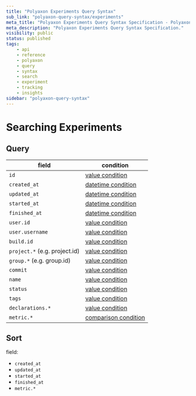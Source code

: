 ```yaml
---
title: "Polyaxon Experiments Query Syntax"
sub_link: "polyaxon-query-syntax/experiments"
meta_title: "Polyaxon Experiments Query Syntax Specification - Polyaxon References"
meta_description: "Polyaxon Experiments Query Syntax Specification."
visibility: public
status: published
tags:
    - api
    - reference
    - polyaxon
    - query
    - syntax
    - search
    - experiment
    - tracking
    - insights
sidebar: "polyaxon-query-syntax"
---
```


# Searching Experiments

## Query

field                         | condition
------------------------------|------------------
`id`                          | [value condition](/references/polyaxon-query-syntax/#query-with-value-condition)
`created_at`                  | [datetime condition](/references/polyaxon-query-syntax/#query-with-datetime-condition)
`updated_at`                  | [datetime condition](/references/polyaxon-query-syntax/#query-with-datetime-condition)
`started_at`                  | [datetime condition](/references/polyaxon-query-syntax/#query-with-datetime-condition)
`finished_at`                 | [datetime condition](/references/polyaxon-query-syntax/#query-with-datetime-condition)
`user.id`                     | [value condition](/references/polyaxon-query-syntax/#query-with-value-condition)
`user.username`               | [value condition](/references/polyaxon-query-syntax/#query-with-value-condition)
`build.id`                    | [value condition](/references/polyaxon-query-syntax/#query-with-value-condition)
`project.*` (e.g. project.id) | [value condition](/references/polyaxon-query-syntax/#query-with-value-condition)
`group.*` (e.g. group.id)     | [value condition](/references/polyaxon-query-syntax/#query-with-value-condition)
`commit`                      | [value condition](/references/polyaxon-query-syntax/#query-with-value-condition)
`name`                        | [value condition](/references/polyaxon-query-syntax/#query-with-value-condition)
`status`                      | [value condition](/references/polyaxon-query-syntax/#query-with-value-condition)
`tags`                        | [value condition](/references/polyaxon-query-syntax/#query-with-value-condition)
`declarations.*`              | [value condition](/references/polyaxon-query-syntax/#query-with-value-condition)
`metric.*`                    | [comparison condition](/references/polyaxon-query-syntax/#query-with-comparison-condition)


## Sort

field:

 * `created_at`
 * `updated_at`
 * `started_at`
 * `finished_at`
 * `metric.*`
